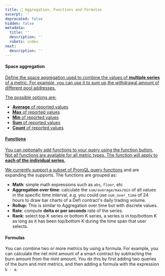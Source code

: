 ```yaml
---
title: 📐 Aggregation, Functions and Formulas
excerpt: ''
deprecated: false
hidden: false
metadata:
  title: ''
  description: ''
  robots: index
next:
  description: ''
---
```

#### Space aggregation <a href="#space-aggregation" id="space-aggregation" />

Define the space aggregation used to combine the values of **multiple series** of a metric. For example, you can use it to sum up the withdrawal amount of different pool addresses.

The possible options are:

* **Average** of reported values
* **Max** of reported values
* **Min** of reported values
* **Sum** of reported values
* **Count** of reported values

#### Functions <a href="#functions" id="functions" />

You can optionally add functions to your query using the function button. Not all functions are available for all metric types. The function will apply to **each of the individual series**.

We currently support a subset of [PromQL query functions](https://prometheus.io/docs/prometheus/latest/querying/functions/) and are expanding the supports. The functions are grouped as:

* **Math**: simple math expressions such as `abs`, `floor`, etc
* **Aggregation over time**: calculate the `sum/average/max/min` of all values in the specific time interval, e.g. you could use `sum_over_time` of 24 hours to draw bar charts of a Defi contract's  daily trading volume.
* **Rollup:** This is similar to Aggregation over time but with discrete values.
* **Rate**: compute **delta or per seconds** rate of the series.
* **Rank**: select top K series or bottom K series, a series is in top/bottom K as long as it has been top/bottom K during the time span that user selects.

#### Formulas

You can combine two or more metrics by using a formula. For example, you can calculate the net mint amount of a smart contract by subtracting the burn amount from the mint amount. You do this by first adding two queries of the burn and mint metrics, and then adding a formula with the expression `b - a`.